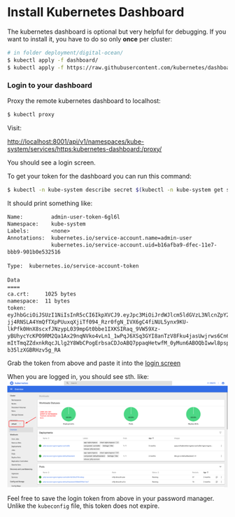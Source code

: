 # Install Kubernetes Dashboard

The kubernetes dashboard is optional but very helpful for debugging. If you want to install it, you have to do so only **once** per cluster:

```bash
# in folder deployment/digital-ocean/
$ kubectl apply -f dashboard/
$ kubectl apply -f https://raw.githubusercontent.com/kubernetes/dashboard/master/aio/deploy/recommended/kubernetes-dashboard.yaml
```

### Login to your dashboard

Proxy the remote kubernetes dashboard to localhost:

```bash
$ kubectl proxy
```

Visit:

[http://localhost:8001/api/v1/namespaces/kube-system/services/https:kubernetes-dashboard:/proxy/](http://localhost:8001/api/v1/namespaces/kube-system/services/https:kubernetes-dashboard:/proxy/)

You should see a login screen.

To get your token for the dashboard you can run this command:

```bash
$ kubectl -n kube-system describe secret $(kubectl -n kube-system get secret | grep admin-user | awk '{print $1}')
```

It should print something like:

```text
Name:         admin-user-token-6gl6l
Namespace:    kube-system
Labels:       <none>
Annotations:  kubernetes.io/service-account.name=admin-user
              kubernetes.io/service-account.uid=b16afba9-dfec-11e7-bbb9-901b0e532516

Type:  kubernetes.io/service-account-token

Data
====
ca.crt:     1025 bytes
namespace:  11 bytes
token:      eyJhbGciOiJSUzI1NiIsInR5cCI6IkpXVCJ9.eyJpc3MiOiJrdWJlcm5ldGVzL3NlcnZpY2VhY2NvdW50Iiwia3ViZXJuZXRlcy5pby9zZXJ2aWNlYWNjb3VudC9uYW1lc3BhY2UiOiJrdWJlLXN5c3RlbSIsImt1YmVybmV0ZXMuaW8vc2VydmljZWFjY291bnQvc2VjcmV0Lm5hbWUiOiJhZG1pbi11c2VyLXRva2VuLTZnbDZsIiwia3ViZXJuZXRlcy5pby9zZXJ2aWNlYWNjb3VudC9zZXJ2aWNlLWFjY291bnQubmFtZSI6ImFkbWluLXVzZXIiLCJrdWJlcm5ldGVzLmlvL3NlcnZpY2VhY2NvdW50L3NlcnZpY2UtYWNjb3VudC51aWQiOiJiMTZhZmJhOS1kZmVjLTExZTctYmJiOS05MDFiMGU1MzI1MTYiLCJzdWIiOiJzeXN0ZW06c2VydmljZWFjY291bnQ6a3ViZS1zeXN0ZW06YWRtaW4tdXNlciJ9.M70CU3lbu3PP4OjhFms8PVL5pQKj-jj4RNSLA4YmQfTXpPUuxqXjiTf094_Rzr0fgN_IVX6gC4fiNUL5ynx9KU-lkPfk0HnX8scxfJNzypL039mpGt0bbe1IXKSIRaq_9VW59Xz-yBUhycYcKPO9RM2Qa1Ax29nqNVko4vLn1_1wPqJ6XSq3GYI8anTzV8Fku4jasUwjrws6Cn6_sPEGmL54sq5R4Z5afUtv-mItTmqZZdxnkRqcJLlg2Y8WbCPogErbsaCDJoABQ7ppaqHetwfM_0yMun6ABOQbIwwl8pspJhpplKwyo700OSpvTT9zlBsu-b35lzXGBRHzv5g_RA
```

Grab the token from above and paste it into the [login screen](http://localhost:8001/api/v1/namespaces/kube-system/services/https:kubernetes-dashboard:/proxy/)

When you are logged in, you should see sth. like:
![Dashboard](./dashboard-screenshot.png)

Feel free to save the login token from above in your password manager. Unlike the `kubeconfig` file, this token does not expire.
